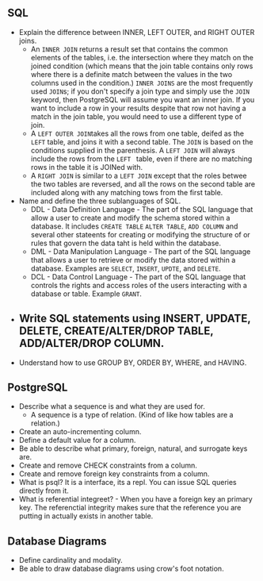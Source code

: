 ## SQL

- Explain the difference between INNER, LEFT OUTER, and RIGHT OUTER joins.
  - An `INNER JOIN` returns a result set that contains the common elements of the tables, i.e. the intersection where they match on the joined condition (which means that the join table contains only rows where there is a definite match between the values in the two columns used in the condition.) `INNER JOINS` are the most frequently used `JOIN`s; if you don't specify a join type and simply use the `JOIN` keyword, then PostgreSQL will assume you want an inner join. If you want to include a row in your results despite that row not having a match in the join table, you would need to use a different type of join.
  - A `LEFT OUTER JOIN`takes all the rows from one table, deifed as the `LEFT` table, and joins it with a second table. The `JOIN` is based on the conditions supplied in the parenthesis. A `LEFT JOIN` will always include the rows from the `LEFT ` table, even if there are no matching rows in the table it is JOINed with.
  - A `RIGHT JOIN` is similar to a `LEFT JOIN` except that the roles betwee the two tables are reversed, and all the rows on the second table are included along with any matching tows from the first table.
- Name and define the three sublanguages of SQL.
  - DDL - Data Definition Language - The part of the SQL language that allow a user to create and modify the schema stored within a database. It includes `CREATE TABLE` `ALTER TABLE`, `ADD COLUMN` and several other stateents for creating or modifying the structure of or rules that govern the data taht is held within the database.
  - DML - Data Manipulation Language - The part of the SQL language that allows a user to retrieve or modify the data stored within a database. Examples are `SELECT`, `INSERT`, `UPDTE`, and `DELETE`.
  - DCL - Data Control Language - The part of the SQL language that controls the rights and access roles of the users interacting with a database or table. Example `GRANT`.
- Write SQL statements using INSERT, UPDATE, DELETE, CREATE/ALTER/DROP TABLE, ADD/ALTER/DROP COLUMN.
  - 
- Understand how to use GROUP BY, ORDER BY, WHERE, and HAVING.

## PostgreSQL

- Describe what a sequence is and what they are used for.
  - A sequence is a type of relation. (Kind of like how tables are a relation.)
- Create an auto-incrementing column.
- Define a default value for a column.
- Be able to describe what primary, foreign, natural, and surrogate keys are.
- Create and remove CHECK constraints from a column.
- Create and remove foreign key constraints from a column.
- What is psql? It is a interface, its a repl. You can issue SQL queries directly from it.
- What is referential integreet? - When you have a foreign key an primary key. The referenctial integrity makes sure that the reference you are putting in actually exists in another table.

## Database Diagrams

- Define cardinality and modality.
- Be able to draw database diagrams using crow's foot notation.